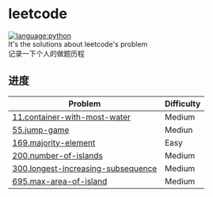# leetcode
[![language:python](https://img.shields.io/badge/language-python-green)](./README.md)  
It's the solutions about leetcode's problem  
记录一下个人的做题历程
## 进度  
| Problem                                               | Difficulty |
| ----------------------------------------------------- | ---------- |
| [11.container-with-most-water](./src/11.container-with-most-water.md) | Medium |
| [55.jump-game](./src/55.jump-game.md) | Mediun |
| [169.majority-element](./src/169.majority-element.md) | Easy       |
|[200.number-of-islands](./src/200.number-of-islands.md)|Medium|
| [300.longest-increasing-subsequence](./src/300.longest-increasing-subsequence.md) | Medium |  
| [695.max-area-of-island](./src/695.max-area-of-island.md) | Medium |